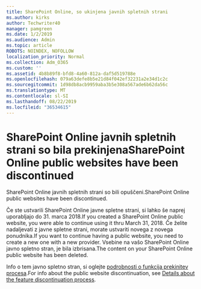 ```yaml
---
title: SharePoint Online, so ukinjena javnih spletnih strani
ms.author: kirks
author: Techwriter40
manager: pamgreen
ms.date: 1/2/2019
ms.audience: Admin
ms.topic: article
ROBOTS: NOINDEX, NOFOLLOW
localization_priority: Normal
ms.collection: Adm_O365
ms.custom: ''
ms.assetid: 4b8b89f8-bfd8-4a60-812a-daf5d519788e
ms.openlocfilehash: 079a63defe8b5e21d84f042ef32231a2e34d1c2c
ms.sourcegitcommit: 1d98db8acb9959aba3b5e308a567ade6b62da56c
ms.translationtype: MT
ms.contentlocale: sl-SI
ms.lasthandoff: 08/22/2019
ms.locfileid: "36534615"
---
```

# <a name="sharepoint-online-public-websites-have-been-discontinued"></a><span data-ttu-id="7907c-102">SharePoint Online javnih spletnih strani so bila prekinjena</span><span class="sxs-lookup"><span data-stu-id="7907c-102">SharePoint Online public websites have been discontinued</span></span>

<span data-ttu-id="7907c-103">SharePoint Online javnih spletnih strani so bili opuščeni.</span><span class="sxs-lookup"><span data-stu-id="7907c-103">SharePoint Online public websites have been discontinued.</span></span>

<span data-ttu-id="7907c-104">Če ste ustvarili SharePoint Online javne spletne strani, si lahko še naprej uporabljajo do 31. marca 2018.</span><span class="sxs-lookup"><span data-stu-id="7907c-104">If you created a SharePoint Online public website, you were able to continue using it thru March 31, 2018.</span></span> <span data-ttu-id="7907c-105">Če želite nadaljevati z javne spletne strani, morate ustvariti novega z novega ponudnika.</span><span class="sxs-lookup"><span data-stu-id="7907c-105">If you want to continue having a public website, you need to create a new one with a new provider.</span></span> <span data-ttu-id="7907c-106">Vsebine na vašo SharePoint Online javno spletno stran, je bila izbrisana.</span><span class="sxs-lookup"><span data-stu-id="7907c-106">The content on your SharePoint Online public website has been deleted.</span></span>

<span data-ttu-id="7907c-107">Info o tem javno spletno stran, si oglejte [podrobnosti o funkcija prekinitev procesa](https://go.microsoft.com/fwlink/?linkid=866980).</span><span class="sxs-lookup"><span data-stu-id="7907c-107">For info about the public website discontinuation, see [Details about the feature discontinuation process](https://go.microsoft.com/fwlink/?linkid=866980).</span></span>

